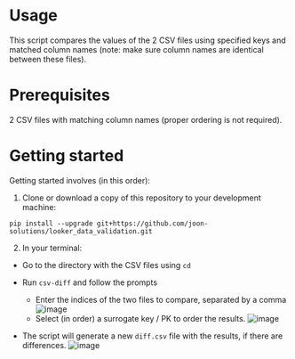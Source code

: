 # Usage 
This script compares the values of the 2 CSV files using specified keys and matched column names (note: make sure column names are identical between these files).

# Prerequisites
2 CSV files with matching column names (proper ordering is not required).

# Getting started
Getting started involves (in this order):
1. Clone or download a copy of this repository to your development machine:
```
pip install --upgrade git+https://github.com/joon-solutions/looker_data_validation.git
```

2. In your terminal:
- Go to the directory with the CSV files using `cd`
- Run `csv-diff` and follow the prompts
  - Enter the indices of the two files to compare, separated by a comma
    ![image](https://github.com/user-attachments/assets/aa0df05b-1905-422f-9e35-ca661eca6b9c)
  - Select (in order) a surrogate key / PK to order the results.
    ![image](https://github.com/user-attachments/assets/18235951-3624-4553-9905-b1071e0b23b9)

- The script will generate a new `diff.csv` file with the results, if there are differences.
  ![image](https://github.com/user-attachments/assets/e8a7b48d-6992-4399-bb77-69c3220e4202)
